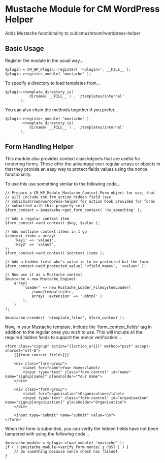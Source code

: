 Mustache Module for CM WordPress Helper
=======================================

Adds Mustache functionality to cubicmushroom/wordpress-helper


Basic Usage
-----------

Register the module in the usual way…

    $plugin = CM_WP_Plugin::register( '<plugin>', __FILE__ );
    $plugin->register_module( 'mustache' );
    

To specify a directory to load templates from…

    $plugin->template_directory_is(
               dirname( __FILE__ ) . '/templates/internal'
           );
           

You can also chain the methods together if you prefer…

    $plugin->register_module( 'mustache' )
           ->template_directory_is(
               dirname( __FILE__ ) . '/templates/internal'
           );

       
Form Handling Helper
--------------------

This module also provides context class/objects that are useful for rendering forms.  These offer the advantage over regular arrays or objects in that they provide an easy way to protect fields values using the nonce functionality.

To use this use something similar to the following code…

	// Prepare a CM_WP_Module_Mustache_Context_Form object for use, that 
	// will include the frm_action hidden field (see
	// cubicmushroom/wordpress-helper for action hook provided for forms
	// submitted with this property set)
    $form_context = $mustache->get_form_context( 'do_something' );
    
    // Add a regular context item
    $form_context->add_context( $key, $value );
    
    // Add multiple context items in 1 go
    $context_items = array(
        'key1' => 'value1',
        'key2' => 'value2',
   	);
    $form_context->add_context( $context_items );
    
    // Add a hidden field who's value is to be protected but the form
    $form_context->add_protected_value( '<field_name>', '<value>' );
    
	// Now use it as a Mustache context
	$mustache = new Mustache_Engine(
	    array(
	        'loader' => new Mustache_Loader_FilesystemLoader(
                /some/tempalte/dir,
                array( 'extension' => '.mhtml' )
            ),
	    )
	);
	
    $mustache->render( '<template_file>', $form_context );


Now, in your Mustache template, include the 'form_context_fields' tag in addition to the regular ones you wish to use.  This will include all the required hidden fields to support the nonce verification…

    <form class="signup" action="{{action_uri}}" method="post" accept-charset="utf-8">
        {{{form_context_fields}}}

        <div class="form-group">
            <label for="name">Your Name</label>
            <input type="text" class="form-control" id="name" name="signup[name]" placeholder="Your name">
        </div>

        <div class="form-group">
            <label for="organisation">Organisation</label>
            <input type="text" class="form-control" id="organisation" name="signup[organisation]" placeholder="Organisation">
        </div>

		<input type="submit" name="submit" value="Go">
    </form>
    

When the form is submitted, you can verify the hidden fields have not been tampered with using the following code…

    $mustache_module = $plugin->load_module( 'mustache' );
    if ( ! $mustache_module->verify_form_nonce( $_POST ) ) {
        // Do something because nonce check has failed!
    }